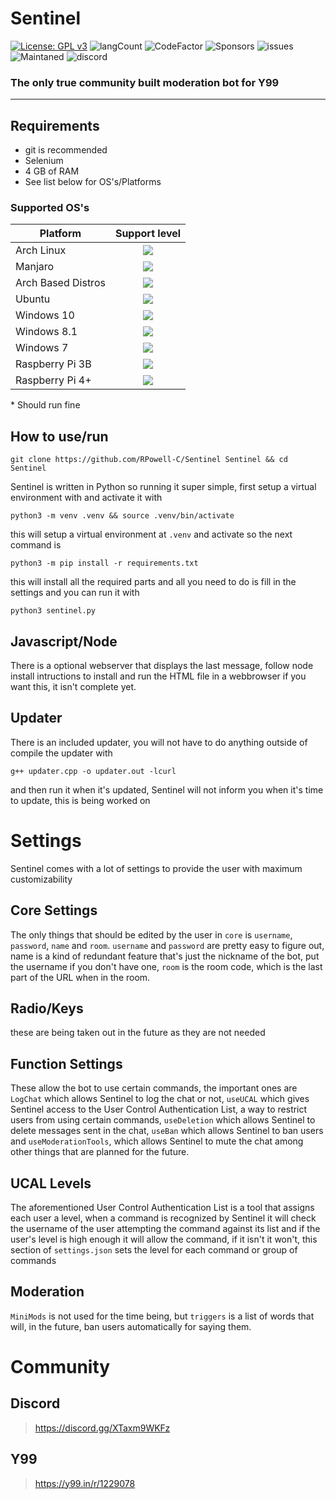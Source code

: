 # Sentinel


[![License: GPL v3](https://img.shields.io/badge/License-GPLv3-blue.svg)](https://www.gnu.org/licenses/gpl-3.0) ![langCount](https://img.shields.io/github/languages/count/RPowell-C/Sentinel) ![CodeFactor](https://www.codefactor.io/repository/github/rpowell-c/sentinel/badge) ![Sponsors](https://img.shields.io/github/sponsors/rpowell-c) ![issues](https://img.shields.io/github/issues/rpowell-c/sentinel) ![Maintaned](https://img.shields.io/maintenance/Yes/2024) ![discord](https://img.shields.io/discord/1145527579126808576)
### The only true community built moderation bot for Y99

---

## Requirements
* git is recommended 
* Selenium
* 4 GB of RAM
* See list below for OS's/Platforms
### Supported OS's
| Platform | Support level |
| -- | :---: |
| Arch Linux| ![](https://img.shields.io/badge/Fully_Supported-gree) |
| Manjaro | ![](https://img.shields.io/badge/Fully_Supported-gree) | 
| Arch Based Distros | ![](https://img.shields.io/badge/Supported-green) | 
| Ubuntu | ![](https://img.shields.io/badge/Untested*-f9ff12) |
| Windows 10 | ![](https://img.shields.io/badge/No_Support-None_Planned-c41616) |
| Windows 8.1 | ![](https://img.shields.io/badge/No_Support-None_Planned-c41616) |
| Windows 7 | ![](https://img.shields.io/badge/No_Support-None_Planned-c41616)
| Raspberry Pi 3B | ![](https://img.shields.io/badge/No_Support-Planned-orange) |
| Raspberry Pi 4+ | ![](https://img.shields.io/badge/Untested*-f9ff12) |

\* Should run fine

## How to use/run
```
git clone https://github.com/RPowell-C/Sentinel Sentinel && cd Sentinel
```

Sentinel is written in Python so running it super simple, first setup a virtual environment with and activate it with

```
python3 -m venv .venv && source .venv/bin/activate
```
this will setup a virtual environment at `.venv` and activate so the next command is

``` 
python3 -m pip install -r requirements.txt
```

this will install all the required parts and all you need to do is fill in the settings and you can run it with

```
python3 sentinel.py
```
## Javascript/Node
There is a optional webserver that displays the last message, follow node install intructions to install and run the HTML file in a webbrowser if you want this, it isn't complete yet.
## Updater
There is an included updater, you will not have to do anything outside of compile the updater with 
```
g++ updater.cpp -o updater.out -lcurl
```
and then run it when it's updated, Sentinel will not inform you when it's time to update, this is being worked on

# Settings
Sentinel comes with a lot of settings to provide the user with maximum customizability 
## Core Settings
The only things that should be edited by the user in `core` is `username`, `password`, `name` and `room`.
`username` and `password` are pretty easy to figure out, name is a kind of redundant feature that's just the nickname of the bot, put the username if you don't have one, `room` is the room code, which is the last part of the URL when in the room.
## Radio/Keys
these are being taken out in the future as they are not needed
## Function Settings
These allow the bot to use certain commands, the important ones are `LogChat` which allows Sentinel to log the chat or not, `useUCAL` which gives Sentinel access to the User Control Authentication List, a way to restrict users from using certain commands, `useDeletion` which allows Sentinel to delete messages sent in the chat, `useBan` which allows Sentinel to ban users and `useModerationTools`, which allows Sentinel to mute the chat among other things that are planned for the future.
## UCAL Levels
The aforementioned User Control Authentication List is a tool that assigns each user a level, when a command is recognized by Sentinel it will check the username of the user attempting the command against its list and if the user's level is high enough it will allow the command, if it isn't it won't, this section of `settings.json` sets the level for each command or group of commands
## Moderation
`MiniMods` is not used for the time being, but `triggers` is a list of words that will, in the future, ban users automatically for saying them.

# Community
## Discord
> https://discord.gg/XTaxm9WKFz
## Y99
> https://y99.in/r/1229078